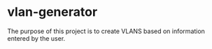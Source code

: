 # vlan-generator
The purpose of this project is to create VLANS based on information entered by the user.
